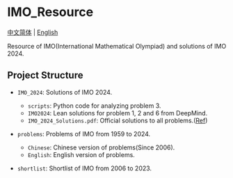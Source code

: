 # IMO_Resource

[中文简体](README.md) | [English](README-en.md)

Resource of IMO(International Mathematical Olympiad) and solutions of IMO 2024.

## Project Structure

- `IMO_2024`: Solutions of IMO 2024.
  - `scripts`: Python code for analyzing problem 3.
  - `IMO2024`: Lean solutions for problem 1, 2 and 6 from DeepMind.
  - `IMO_2024_Solutions.pdf`: Official solutions to all problems.([Ref](https://static1.squarespace.com/static/6466334ad7b8bd6423671df6/t/6697e748ea84cc7893e4aab8/1721231178032/IMO+2024+-+Paper+1+Solutions.pdf))

- `problems`: Problems of IMO from 1959 to 2024.
  - `Chinese`: Chinese version of problems(Since 2006).
  - `English`: English version of problems.
- `shortlist`: Shortlist of IMO from 2006 to 2023.
